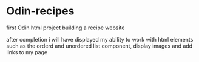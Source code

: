 # Odin-recipes
first Odin html project building  a recipe website

after completion i will have displayed my ability to work with html elements such as the orderd and unordered list component, display images and add links to my page

